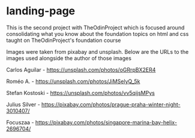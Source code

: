 # landing-page

This is the second project with TheOdinProject which is focused around consolidating what you know about the foundation topics on html and css taught on TheOdinProject's foundation course

Images were taken from pixabay and unsplash. Below are the URLs to the images used alongside the author of those images

Carlos Aguilar - https://unsplash.com/photos/oGRrpBX2ER4

Roméo A. - https://unsplash.com/photos/JiMSelyQ_5k

Stefan Kostoski - https://unsplash.com/photos/vv5qijsMPys

Julius Silver - https://pixabay.com/photos/prague-praha-winter-night-3010407/

Focuszaa - https://pixabay.com/photos/singapore-marina-bay-helix-2696704/